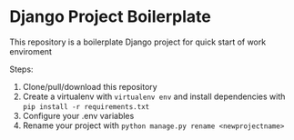 # Django Project Boilerplate

This repository is a boilerplate Django project for quick start of work enviroment


Steps:

1.  Clone/pull/download this repository
2.  Create a virtualenv with ```virtualenv env``` and install dependencies with ```pip install -r requirements.txt ```
3.  Configure your .env variables
4.  Rename your project with ```python manage.py rename <newprojectname>```
